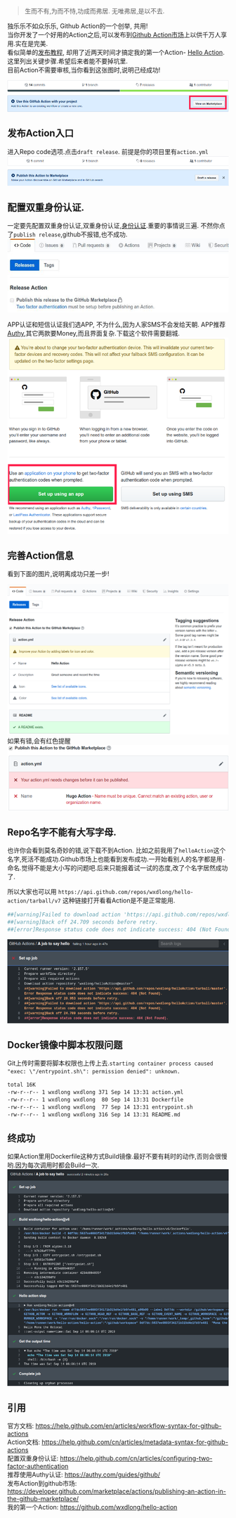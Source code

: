 >生而不有,为而不恃,功成而弗居. 无唯弗居,是以不去. 

独乐乐不如众乐乐, Github Action的一个创举, 共用!    
当你开发了一个好用的Action之后,可以发布到[Github Action市场](https://github.com/marketplace?type=actions)上以供千万人享用.实在是完美.    
看似简单的[发布教程](!https://developer.github.com/marketplace/actions/publishing-an-action-in-the-github-marketplace/), 却用了近两天时间才搞定我的第一个Action- [Hello Action](https://github.com/marketplace/actions/hello-action). 这里列出关键步骤.希望后来者能不要掉坑里.    
目前Action不需要审核,当你看到这张图时,说明己经成功! 

![IO](/jpg/201908/actionViewonMarket.png)
<!--more-->


## 发布Action入口
进入Repo code选项.点击`draft release`. 前提是你的项目里有`action.yml`    
![IO](/jpg/201908/draft_release.png)

## 配置双重身份认证.
一定要先配置双重身份认证,双重身份认证,[身份认证](https://help.github.com/cn/articles/configuring-two-factor-authentication ).重要的事情说三遍. 不然你点了`publish release`,github不报错,也不成功.   
![IO](/jpg/201908/releaseAction.jpg)

APP认证和短信认证我们选APP, 不为什么,因为人家SMS不会发给天朝.
APP推荐[Authy](https://authy.com/guides/github/),其它两款要Money,而且界面复杂.下载这个软件需要翻城.  
![IO](/jpg/201908/2fa.png)

## 完善Action信息
看到下面的图片,说明离成功只差一步!


![IO](/jpg/201908/publish_Ok.png)   
如果有错,会有红色提醒   
![IO](/jpg/201908/conflictAction.png)

## Repo名字不能有大写字母.
也许你会看到莫名奇妙的错,说下载不到Action. 比如之前我用了`helloAction`这个名字,死活不能成功.Github市场上也能看到发布成功.一开始看别人的名字都是用`-`命名.觉得不能是大小写的问题吧.后来只能报着试一试的态度,改了个名字居然成功了.    

所以大家也可以用 `https://api.github.com/repos/wxdlong/hello-action/tarball/v7` 这种链接打开看看Action是不是正常能用.
```bash
##[warning]Failed to download action 'https://api.github.com/repos/wxdlong/helloAction/tarball/master'. Error Response status code does not indicate success: 404 (Not Found).
##[warning]Back off 24.709 seconds before retry.
##[error]Response status code does not indicate success: 404 (Not Found).
```

![IO](/jpg/201908/action404.png)




## Docker镜像中脚本权限问题

Git上传时需要将脚本权限也上传上去.`starting container process caused "exec: \"/entrypoint.sh\": permission denied": unknown.`

```bash
total 16K
-rw-r--r-- 1 wxdlong wxdlong 371 Sep 14 13:31 action.yml
-rw-r--r-- 1 wxdlong wxdlong  80 Sep 14 13:31 Dockerfile
-rw-r--r-- 1 wxdlong wxdlong  77 Sep 14 13:31 entrypoint.sh
-rw-r--r-- 1 wxdlong wxdlong 316 Sep 14 13:31 README.md
```

## 终成功
如果Action里用Dockerfile这种方式Build镜像.最好不要有耗时的动作,否则会很慢哟.因为每次调用时都会Build一次.   
![IO](/jpg/201908/final_success.png)
 
## 引用

官方文档: https://help.github.com/en/articles/workflow-syntax-for-github-actions   
Action文档: https://help.github.com/cn/articles/metadata-syntax-for-github-actions   
配置双重身份认证: https://help.github.com/cn/articles/configuring-two-factor-authentication  
推荐使用Authy认证: https://authy.com/guides/github/   
发布Action到github市场: https://developer.github.com/marketplace/actions/publishing-an-action-in-the-github-marketplace/    
我的第一个Action: https://github.com/wxdlong/hello-action